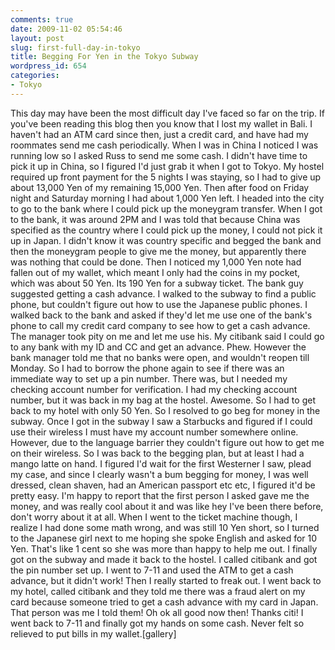 ```yaml
---
comments: true
date: 2009-11-02 05:54:46
layout: post
slug: first-full-day-in-tokyo
title: Begging For Yen in the Tokyo Subway
wordpress_id: 654
categories:
- Tokyo
---
```


This day may have been the most difficult day I've faced so far on the trip.  If you've been reading this blog then you know that I lost my wallet in Bali.  I haven't had an ATM card since then, just a credit card, and have had my roommates send me cash periodically.  When I was in China I noticed I was running low so I asked Russ to send me some cash.  I didn't have time to pick it up in China, so I figured I'd just grab it when I got to Tokyo.  My hostel required up front payment for the 5 nights I was staying, so I had to give up about 13,000 Yen of my remaining 15,000 Yen.  Then after food on Friday night and Saturday morning I had about 1,000 Yen left.  I headed into the city to go to the bank where I could pick up the moneygram transfer.  When I got to the bank, it was around 2PM and I was told that because China was specified as the country where I could pick up the money, I could not pick it up in Japan.  I didn't know it was country specific and begged the bank and then the moneygram people to give me the money, but apparently there was nothing that could be done.  Then I noticed my 1,000 Yen note had fallen out of my wallet, which meant I only had the coins in my pocket, which was about 50 Yen.  Its 190 Yen for a subway ticket.  The bank guy suggested getting a cash advance.  I walked to the subway to find a public phone, but couldn't figure out how to use the Japanese public phones.  I walked back to the bank and asked if they'd let me use one of the bank's phone to call my credit card company to see how to get a cash advance.  The manager took pity on me and let me use his.  My citibank said I could go to any bank with my ID and CC and get an advance.  Phew.  However the bank manager told me that no banks were open, and wouldn't reopen till Monday.  So I had to borrow the phone again to see if there was an immediate way to set up a pin number.  There was, but I needed my checking account number for verification.  I had my checking account number, but it was back in my bag at the hostel.  Awesome.  So I had to get back to my hotel with only 50 Yen.  So I resolved to go beg for money in the subway.  Once I got in the subway I saw a Starbucks and figured if I could use their wireless I must have my account number somewhere online.  However, due to the language barrier they couldn't figure out how to get me on their wireless.  So I was back to the begging plan, but at least I had a mango latte on hand.  I figured I'd wait for the first Westerner I saw, plead my case, and since I clearly wasn't a bum begging for money, I was well dressed, clean shaven, had an American passport etc etc, I figured it'd be pretty easy.  I'm happy to report that the first person I asked gave me the money, and was really cool about it and was like hey I've been there before, don't worry about it at all.  When I went to the ticket machine though, I realize I had done some math wrong, and was still 10 Yen short, so I turned to the Japanese girl next to me hoping she spoke English and asked for 10 Yen.  That's like 1 cent so she was more than happy to help me out.  I finally got on the subway and made it back to the hostel.  I called citibank and got the pin number set up.  I went to 7-11 and used the ATM to get a cash advance, but it didn't work!  Then I really started to freak out.  I went back to my hotel, called citibank and they told me there was a fraud alert on my card because someone tried to get a cash advance with my card in Japan.  That person was me I told them!  Oh ok all good now then!  Thanks citi!  I went back to 7-11 and finally got my hands on some cash.  Never felt so relieved to put bills in my wallet.[gallery]
